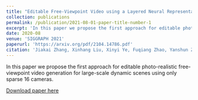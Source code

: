 ```yaml
---
title: "Editable Free-Viewpoint Video using a Layered Neural Representation"
collection: publications
permalink: /publication/2021-08-01-paper-title-number-1
excerpt: 'In this paper we propose the first approach for editable photo-realistic free-viewpoint video generation for large-scale dynamic scenes using only sparse 16 cameras. '
date: 2020-08
venue: 'SIGGRAPH 2021'
paperurl: 'https://arxiv.org/pdf/2104.14786.pdf'
citation: 'Jiakai Zhang, Xinhang Liu, Xinyi Ye, Fuqiang Zhao, Yanshun Zhang, Minye Wu, Yingliang Zhang, Lan Xu, Jingyi Yu. (2021). &quot;Editable Free-Viewpoint Video using a Layered Neural Representation.&quot; <i>SIGGRAPH 2021</i>. 0(0).'
---
```

In this paper we propose the first approach for editable photo-realistic free-viewpoint video generation for large-scale dynamic scenes using only sparse 16 cameras. 

[Download paper here](https://arxiv.org/pdf/2104.14786.pdf)
